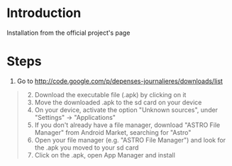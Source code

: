 # Introduction #

Installation from the official project's page


# Steps #


  1. Go to http://code.google.com/p/depenses-journalieres/downloads/list
> 2. Download the executable file (.apk) by clicking on it
> 3. Move the downloaded .apk to the sd card on your device
> 4. On your device, activate the option "Unknown sources", under "Settings" -> "Applications"
> 5. If you don't already have a file manager, download "ASTRO File Manager" from Android Market, searching for "Astro"
> 6. Open your file manager (e.g. "ASTRO File Manager") and look for the .apk you moved to your sd card
> 7. Click on the .apk, open App Manager and install